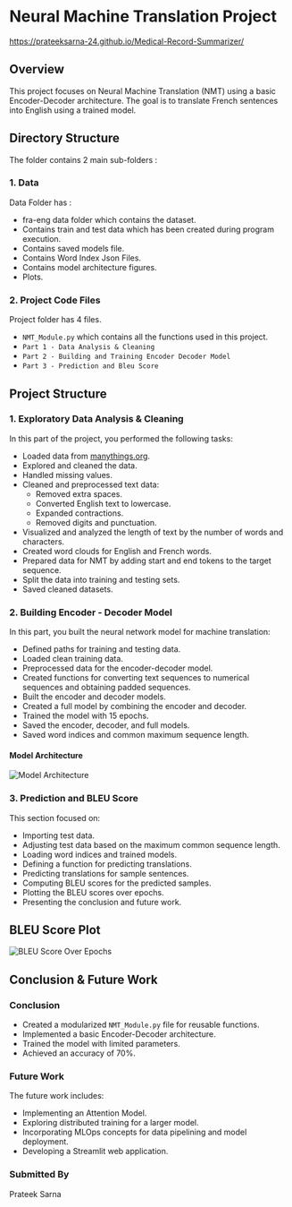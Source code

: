 # Neural Machine Translation Project
https://prateeksarna-24.github.io/Medical-Record-Summarizer/
## Overview

This project focuses on Neural Machine Translation (NMT) using a basic Encoder-Decoder architecture. The goal is to translate French sentences into English using a trained model.

## Directory Structure
The folder contains 2 main sub-folders : 
### 1. Data
Data Folder has :
- fra-eng data folder which contains the dataset.
- Contains train and test data which has been created during program execution.
- Contains saved models file.
- Contains Word Index Json Files.
- Contains model architecture figures.
- Plots.
### 2. Project Code Files 
Project folder has 4 files.
- `NMT_Module.py` which contains all the functions used in this project.
- `Part 1 - Data Analysis & Cleaning`
- `Part 2 - Building and Training Encoder Decoder Model`
- `Part 3 - Prediction and Bleu Score`
## Project Structure

### 1. Exploratory Data Analysis & Cleaning

In this part of the project, you performed the following tasks:

- Loaded data from [manythings.org](https://www.manythings.org/anki/).
- Explored and cleaned the data.
- Handled missing values.
- Cleaned and preprocessed text data:
  - Removed extra spaces.
  - Converted English text to lowercase.
  - Expanded contractions.
  - Removed digits and punctuation.
- Visualized and analyzed the length of text by the number of words and characters.
- Created word clouds for English and French words.
- Prepared data for NMT by adding start and end tokens to the target sequence.
- Split the data into training and testing sets.
- Saved cleaned datasets.

### 2. Building Encoder - Decoder Model

In this part, you built the neural network model for machine translation:

- Defined paths for training and testing data.
- Loaded clean training data.
- Preprocessed data for the encoder-decoder model.
- Created functions for converting text sequences to numerical sequences and obtaining padded sequences.
- Built the encoder and decoder models.
- Created a full model by combining the encoder and decoder.
- Trained the model with 15 epochs.
- Saved the encoder, decoder, and full models.
- Saved word indices and common maximum sequence length.

#### Model Architecture

![Model Architecture](Data_Files\\model_architecture.png)



### 3. Prediction and BLEU Score

This section focused on:

- Importing test data.
- Adjusting test data based on the maximum common sequence length.
- Loading word indices and trained models.
- Defining a function for predicting translations.
- Predicting translations for sample sentences.
- Computing BLEU scores for the predicted samples.
- Plotting the BLEU scores over epochs.
- Presenting the conclusion and future work.


## BLEU Score Plot

![BLEU Score Over Epochs](Data_Files/Bleu_score.png)

## Conclusion & Future Work

### Conclusion

- Created a modularized `NMT_Module.py` file for reusable functions.
- Implemented a basic Encoder-Decoder architecture.
- Trained the model with limited parameters.
- Achieved an accuracy of 70%.

### Future Work

The future work includes:

- Implementing an Attention Model.
- Exploring distributed training for a larger model.
- Incorporating MLOps concepts for data pipelining and model deployment.
- Developing a Streamlit web application.

### Submitted By

Prateek Sarna
